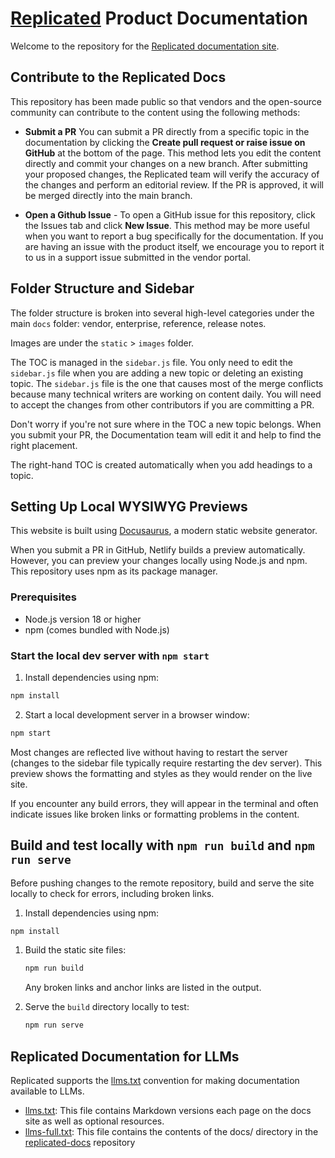 # [Replicated](https://www.replicated.com/) Product Documentation

Welcome to the repository for the [Replicated documentation site](https://docs.replicated.com/).

## Contribute to the Replicated Docs

This repository has been made public so that vendors and the open-source community can contribute to the content using the following methods:

- **Submit a PR** You can submit a PR directly from a specific topic in the documentation by clicking the **Create pull request or raise issue on GitHub** at the bottom of the page. This method lets you edit the content directly and commit your changes on a new branch. After submitting your proposed changes, the Replicated team will verify the accuracy of the changes and perform an editorial review. If the PR is approved, it will be merged directly into the main branch.

- **Open a Github Issue** - To open a GitHub issue for this repository, click the Issues tab and click **New Issue**. This method may be more useful when you want to report a bug specifically for the documentation. If you are having an issue with the product itself, we encourage you to report it to us in a support issue submitted in the vendor portal.

## Folder Structure and Sidebar

The folder structure is broken into several high-level categories under the main `docs` folder: vendor, enterprise, reference, release notes.

Images are under the `static` > `images` folder.

The TOC is managed in the `sidebar.js` file. You only need to edit the `sidebar.js` file when you are adding a new topic or deleting an existing topic. The `sidebar.js` file is the one that causes most of the merge conflicts because many technical writers are working on content daily. You will need to accept the changes from other contributors if you are committing a PR.

Don't worry if you're not sure where in the TOC a new topic belongs. When you submit your PR, the Documentation team will edit it and help to find the right placement.

The right-hand TOC is created automatically when you add headings to a topic.

## Setting Up Local WYSIWYG Previews

This website is built using [Docusaurus](https://docusaurus.io/), a modern static website generator.

When you submit a PR in GitHub, Netlify builds a preview automatically. However, you can preview your changes locally using Node.js and npm. This repository uses npm as its package manager.

### Prerequisites

- Node.js version 18 or higher
- npm (comes bundled with Node.js)

### Start the local dev server with `npm start`

1. Install dependencies using npm:

  ```bash
  npm install
  ```

2. Start a local development server in a browser window:

  ```bash
  npm start
  ```

Most changes are reflected live without having to restart the server (changes to the sidebar file typically require restarting the dev server). This preview shows the formatting and styles as they would render on the live site.

If you encounter any build errors, they will appear in the terminal and often indicate issues like broken links or formatting problems in the content.

## Build and test locally with `npm run build` and `npm run serve`

Before pushing changes to the remote repository, build and serve the site locally to check for errors, including broken links.

1. Install dependencies using npm:

  ```bash
  npm install
  ```
1. Build the static site files:
   
   ```bash
   npm run build
   ```
   Any broken links and anchor links are listed in the output.

1. Serve the `build` directory locally to test:

   ```bash
   npm run serve
   ```

## Replicated Documentation for LLMs

Replicated supports the [llms.txt](https://llmstxt.org/) convention for making documentation available to LLMs.

- [llms.txt](https://docs.replicated.com/llms/llms.txt): This file contains Markdown versions each page on the docs site as well as optional resources.
- [llms-full.txt](https://docs.replicated.com/llms/llms-docs.txt): This file contains the contents of the docs/ directory in the [replicated-docs](https://github.com/replicatedhq/replicated-docs) repository